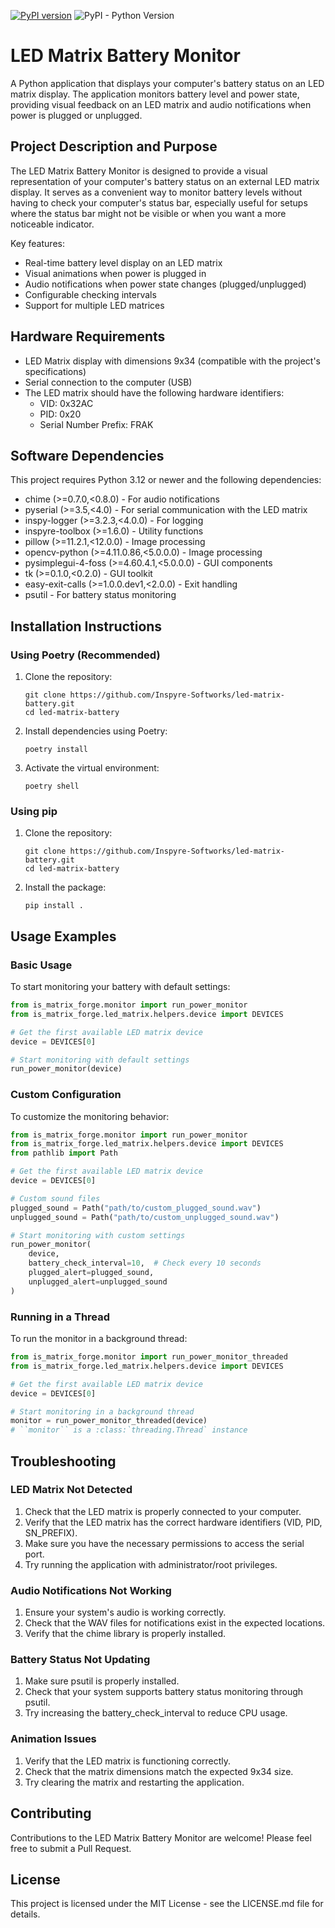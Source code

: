 [![PyPI version](https://img.shields.io/pypi/v/IS-Matrix-Forge)](https://pypi.org/project/IS-Matrix-Forge)
![PyPI - Python Version](https://img.shields.io/pypi/pyversions/IS-Matrix-Forge)


# LED Matrix Battery Monitor

A Python application that displays your computer's battery status on an LED matrix display. The application monitors battery level and power state, providing visual feedback on an LED matrix and audio notifications when power is plugged or unplugged.

## Project Description and Purpose

The LED Matrix Battery Monitor is designed to provide a visual representation of your computer's battery status on an external LED matrix display. It serves as a convenient way to monitor battery levels without having to check your computer's status bar, especially useful for setups where the status bar might not be visible or when you want a more noticeable indicator.

Key features:
- Real-time battery level display on an LED matrix
- Visual animations when power is plugged in
- Audio notifications when power state changes (plugged/unplugged)
- Configurable checking intervals
- Support for multiple LED matrices

## Hardware Requirements

- LED Matrix display with dimensions 9x34 (compatible with the project's specifications)
- Serial connection to the computer (USB)
- The LED matrix should have the following hardware identifiers:
  - VID: 0x32AC
  - PID: 0x20
  - Serial Number Prefix: FRAK

## Software Dependencies

This project requires Python 3.12 or newer and the following dependencies:

- chime (>=0.7.0,<0.8.0) - For audio notifications
- pyserial (>=3.5,<4.0) - For serial communication with the LED matrix
- inspy-logger (>=3.2.3,<4.0.0) - For logging
- inspyre-toolbox (>=1.6.0) - Utility functions
- pillow (>=11.2.1,<12.0.0) - Image processing
- opencv-python (>=4.11.0.86,<5.0.0.0) - Image processing
- pysimplegui-4-foss (>=4.60.4.1,<5.0.0.0) - GUI components
- tk (>=0.1.0,<0.2.0) - GUI toolkit
- easy-exit-calls (>=1.0.0.dev1,<2.0.0) - Exit handling
- psutil - For battery status monitoring

## Installation Instructions

### Using Poetry (Recommended)

1. Clone the repository:
   ```
   git clone https://github.com/Inspyre-Softworks/led-matrix-battery.git
   cd led-matrix-battery
   ```

2. Install dependencies using Poetry:
   ```
   poetry install
   ```

3. Activate the virtual environment:
   ```
   poetry shell
   ```

### Using pip

1. Clone the repository:
   ```
   git clone https://github.com/Inspyre-Softworks/led-matrix-battery.git
   cd led-matrix-battery
   ```

2. Install the package:
   ```
   pip install .
   ```

## Usage Examples

### Basic Usage

To start monitoring your battery with default settings:

```python
from is_matrix_forge.monitor import run_power_monitor
from is_matrix_forge.led_matrix.helpers.device import DEVICES

# Get the first available LED matrix device
device = DEVICES[0]

# Start monitoring with default settings
run_power_monitor(device)
```

### Custom Configuration

To customize the monitoring behavior:

```python
from is_matrix_forge.monitor import run_power_monitor
from is_matrix_forge.led_matrix.helpers.device import DEVICES
from pathlib import Path

# Get the first available LED matrix device
device = DEVICES[0]

# Custom sound files
plugged_sound = Path("path/to/custom_plugged_sound.wav")
unplugged_sound = Path("path/to/custom_unplugged_sound.wav")

# Start monitoring with custom settings
run_power_monitor(
    device,
    battery_check_interval=10,  # Check every 10 seconds
    plugged_alert=plugged_sound,
    unplugged_alert=unplugged_sound
)
```

### Running in a Thread

To run the monitor in a background thread:

```python
from is_matrix_forge.monitor import run_power_monitor_threaded
from is_matrix_forge.led_matrix.helpers.device import DEVICES

# Get the first available LED matrix device
device = DEVICES[0]

# Start monitoring in a background thread
monitor = run_power_monitor_threaded(device)
# ``monitor`` is a :class:`threading.Thread` instance
```

## Troubleshooting

### LED Matrix Not Detected

1. Check that the LED matrix is properly connected to your computer.
2. Verify that the LED matrix has the correct hardware identifiers (VID, PID, SN_PREFIX).
3. Make sure you have the necessary permissions to access the serial port.
4. Try running the application with administrator/root privileges.

### Audio Notifications Not Working

1. Ensure your system's audio is working correctly.
2. Check that the WAV files for notifications exist in the expected locations.
3. Verify that the chime library is properly installed.

### Battery Status Not Updating

1. Make sure psutil is properly installed.
2. Check that your system supports battery status monitoring through psutil.
3. Try increasing the battery_check_interval to reduce CPU usage.

### Animation Issues

1. Verify that the LED matrix is functioning correctly.
2. Check that the matrix dimensions match the expected 9x34 size.
3. Try clearing the matrix and restarting the application.

## Contributing

Contributions to the LED Matrix Battery Monitor are welcome! Please feel free to submit a Pull Request.

## License

This project is licensed under the MIT License - see the LICENSE.md file for details.